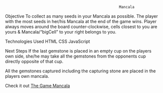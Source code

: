                                                         Mancala

Objective
To collect as many seeds in your Mancala as possible. 
The player with the most seeds in her/his Mancala at the end of the game wins. 
Player always moves around the board counter-clockwise, 
cells closest to you are yours &  Mancala/“bigCell” to your right belongs to you. 

Technologies Used
HTML
CSS
JavaScript


Next Steps
If the last gemstone is placed in an empty cup on the players own side, she/he may take all the gemstones from the opponents cup directly opposite of that cup. 

All the gemstones captured including the capturing stone are placed in the players own mancala.

Check it out
<a href=“https://tiffeney.github.io/Mancala/“>The Game Mancala</a>



